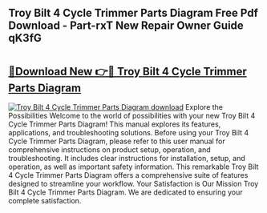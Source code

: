 ## Troy Bilt 4 Cycle Trimmer Parts Diagram Free Pdf Download - Part-rxT New Repair Owner Guide qK3fG

# <h2><a href="http://dfjqgfj.blite.top/?on=Troy+Bilt+4+Cycle+Trimmer+Parts+Diagram">🔗Download New 👉🔴 Troy Bilt 4 Cycle Trimmer Parts Diagram</a></h2>

[![Troy Bilt 4 Cycle Trimmer Parts Diagram download](https://i.imgur.com/lujVjoI.png)](http://dfjqgfj.blite.top/?on=Troy+Bilt+4+Cycle+Trimmer+Parts+Diagram)
Explore the Possibilities Welcome to the world of possibilities with your new Troy Bilt 4 Cycle Trimmer Parts Diagram! This manual explores its features, applications, and troubleshooting solutions. Before using your Troy Bilt 4 Cycle Trimmer Parts Diagram, please refer to this user manual for comprehensive instructions on product setup, operation, and troubleshooting. It includes clear instructions for installation, setup, and operation, as well as important safety information. This remarkable Troy Bilt 4 Cycle Trimmer Parts Diagram offers a comprehensive suite of features designed to streamline your workflow. Your Satisfaction is Our Mission Troy Bilt 4 Cycle Trimmer Parts Diagram. We are dedicated to ensuring your complete satisfaction.
